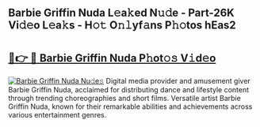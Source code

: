 ## Barbie Griffin Nuda L𝚎a𝚔ed N𝚞𝚍e - Part-26K Vi𝚍𝚎o L𝚎a𝚔s - H𝚘𝚝 O𝚗𝚕yf𝚊ns P𝚑𝚘tos hEas2

# <h2><a href="http://kfeuke.oniu.top/?m=Barbie+Griffin+Nuda">🔗👉 🔴 Barbie Griffin Nuda P𝚑ot𝚘𝚜 V𝚒d𝚎o</a></h2>

[![Barbie Griffin Nuda Nu𝚍e𝚜](https://i.imgur.com/0qMVB7G.gif)](http://kfeuke.oniu.top/?m=Barbie+Griffin+Nuda)
Digital media provider and amusement giver Barbie Griffin Nuda, acclaimed for distributing dance and lifestyle content through trending choreographies and short films. Versatile artist Barbie Griffin Nuda, known for their remarkable abilities and achievements across various entertainment genres.  
